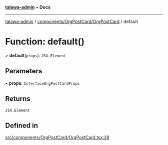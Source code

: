[**talawa-admin**](../../../../README.md) • **Docs**

***

[talawa-admin](../../../../modules.md) / [components/OrgPostCard/OrgPostCard](../README.md) / default

# Function: default()

\> **default**(`props`): `JSX.Element`

## Parameters

• **props**: `InterfaceOrgPostCardProps`

## Returns

`JSX.Element`

## Defined in

[src/components/OrgPostCard/OrgPostCard.tsx:28](https://github.com/PalisadoesFoundation/talawa-admin/blob/7a991b3aa824070bd53d6367f1ce7f072321af88/src/components/OrgPostCard/OrgPostCard.tsx#L28)
